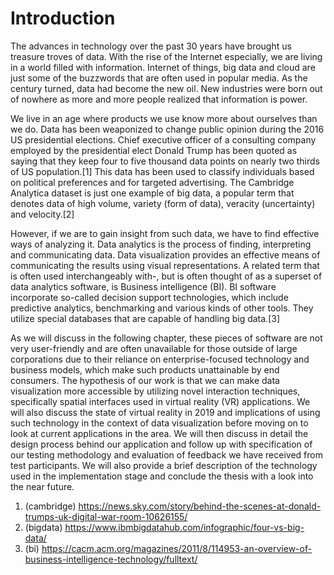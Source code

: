 # Introduction

The advances in technology over the past 30 years have brought us treasure troves of data. With the rise of the Internet especially, we are living in a world filled with information. Internet of things, big data and cloud are just some of the buzzwords that are often used in popular media. As the century turned, data had become the new oil. New industries were born out of nowhere as more and more people realized that information is power.

We live in an age where products we use know more about ourselves than we do. Data has been weaponized to change public opinion during the 2016 US presidential elections. Chief executive officer of a consulting company employed by the presidential elect Donald Trump has been quoted as saying that they keep four to five thousand data points on nearly two thirds of US population.[1] This data has been used to classify individuals based on political preferences and for targeted advertising. The Cambridge Analytica dataset is just one example of big data, a popular term that denotes data of high volume, variety (form of data), veracity (uncertainty) and velocity.[2]

However, if we are to gain insight from such data, we have to find effective ways of analyzing it. Data analytics is the process of finding, interpreting and communicating data. Data visualization provides an effective means of communicating the results using visual representations. A related term that is often used interchangeably with-, but is often thought of as a superset of data analytics software, is Business intelligence (BI). BI software incorporate so-called decision support technologies, which include predictive analytics, benchmarking and various kinds of other tools. They utilize special databases that are capable of handling big data.[3]

As we will discuss in the following chapter, these pieces of software are not very user-friendly and are often unavailable for those outside of large corporations due to their reliance on enterprise-focused technology and business models, which make such products unattainable by end consumers. The hypothesis of our work is that we can make data visualization more accessible by utilizing novel interaction techniques, specifically spatial interfaces used in virtual reality (VR) applications. We will also discuss the state of virtual reality in 2019 and implications of using such technology in the context of data visualization before moving on to look at current applications in the area. We will then discuss in detail the design process behind our application and follow up with specification of our testing methodology and evaluation of feedback we have received from test participants. We will also provide a brief description of the technology used in the implementation stage and conclude the thesis with a look into the near future.

1. (cambridge) https://news.sky.com/story/behind-the-scenes-at-donald-trumps-uk-digital-war-room-10626155/
2. (bigdata) https://www.ibmbigdatahub.com/infographic/four-vs-big-data/
3. (bi) https://cacm.acm.org/magazines/2011/8/114953-an-overview-of-business-intelligence-technology/fulltext/